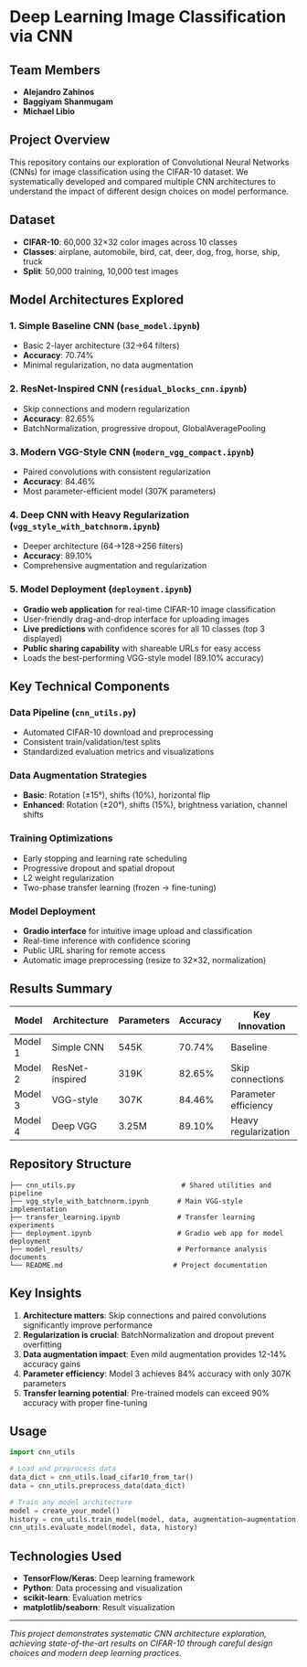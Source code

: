 # Deep Learning Image Classification via CNN

## Team Members
- **Alejandro Zahinos**
- **Baggiyam Shanmugam** 
- **Michael Libio**

## Project Overview
This repository contains our exploration of Convolutional Neural Networks (CNNs) for image classification using the CIFAR-10 dataset. We systematically developed and compared multiple CNN architectures to understand the impact of different design choices on model performance.

## Dataset
- **CIFAR-10**: 60,000 32×32 color images across 10 classes
- **Classes**: airplane, automobile, bird, cat, deer, dog, frog, horse, ship, truck
- **Split**: 50,000 training, 10,000 test images

## Model Architectures Explored

### 1. Simple Baseline CNN (`base_model.ipynb`)
- Basic 2-layer architecture (32→64 filters)
- **Accuracy**: 70.74%
- Minimal regularization, no data augmentation

### 2. ResNet-Inspired CNN (`residual_blocks_cnn.ipynb`) 
- Skip connections and modern regularization
- **Accuracy**: 82.65%
- BatchNormalization, progressive dropout, GlobalAveragePooling

### 3. Modern VGG-Style CNN (`modern_vgg_compact.ipynb`)
- Paired convolutions with consistent regularization
- **Accuracy**: 84.46%
- Most parameter-efficient model (307K parameters)

### 4. Deep CNN with Heavy Regularization (`vgg_style_with_batchnorm.ipynb`)
- Deeper architecture (64→128→256 filters)
- **Accuracy**: 89.10%
- Comprehensive augmentation and regularization

### 5. Model Deployment (`deployment.ipynb`)
- **Gradio web application** for real-time CIFAR-10 image classification
- User-friendly drag-and-drop interface for uploading images
- **Live predictions** with confidence scores for all 10 classes (top 3 displayed)
- **Public sharing capability** with shareable URLs for easy access
- Loads the best-performing VGG-style model (89.10% accuracy)

## Key Technical Components

### Data Pipeline (`cnn_utils.py`)
- Automated CIFAR-10 download and preprocessing
- Consistent train/validation/test splits
- Standardized evaluation metrics and visualizations

### Data Augmentation Strategies
- **Basic**: Rotation (±15°), shifts (10%), horizontal flip
- **Enhanced**: Rotation (±20°), shifts (15%), brightness variation, channel shifts

### Training Optimizations
- Early stopping and learning rate scheduling
- Progressive dropout and spatial dropout
- L2 weight regularization
- Two-phase transfer learning (frozen → fine-tuning)

### Model Deployment
- **Gradio interface** for intuitive image upload and classification
- Real-time inference with confidence scoring
- Public URL sharing for remote access
- Automatic image preprocessing (resize to 32×32, normalization)

## Results Summary

| Model | Architecture | Parameters | Accuracy | Key Innovation |
|-------|-------------|------------|----------|----------------|
| Model 1 | Simple CNN | 545K | 70.74% | Baseline |
| Model 2 | ResNet-inspired | 319K | 82.65% | Skip connections |
| Model 3 | VGG-style | 307K | 84.46% | Parameter efficiency |
| Model 4 | Deep VGG | 3.25M | 89.10% | Heavy regularization |

## Repository Structure
```
├── cnn_utils.py                          # Shared utilities and pipeline
├── vgg_style_with_batchnorm.ipynb       # Main VGG-style implementation
├── transfer_learning.ipynb              # Transfer learning experiments
├── deployment.ipynb                     # Gradio web app for model deployment
├── model_results/                       # Performance analysis documents
└── README.md                           # Project documentation
```

## Key Insights
1. **Architecture matters**: Skip connections and paired convolutions significantly improve performance
2. **Regularization is crucial**: BatchNormalization and dropout prevent overfitting
3. **Data augmentation impact**: Even mild augmentation provides 12-14% accuracy gains
4. **Parameter efficiency**: Model 3 achieves 84% accuracy with only 307K parameters
5. **Transfer learning potential**: Pre-trained models can exceed 90% accuracy with proper fine-tuning

## Usage
```python
import cnn_utils

# Load and preprocess data
data_dict = cnn_utils.load_cifar10_from_tar()
data = cnn_utils.preprocess_data(data_dict)

# Train any model architecture
model = create_your_model()
history = cnn_utils.train_model(model, data, augmentation=augmentation)
cnn_utils.evaluate_model(model, data, history)
```

## Technologies Used
- **TensorFlow/Keras**: Deep learning framework
- **Python**: Data processing and visualization
- **scikit-learn**: Evaluation metrics
- **matplotlib/seaborn**: Result visualization

---
*This project demonstrates systematic CNN architecture exploration, achieving state-of-the-art results on CIFAR-10 through careful design choices and modern deep learning practices.*